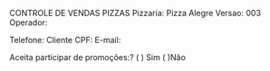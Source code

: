 CONTROLE DE VENDAS PIZZAS
Pizzaria: Pizza Alegre
Versao: 003
Operador:


Telefone:
Cliente
CPF:
E-mail:

Aceita participar de promoções:?  ( ) Sim ( )Não
